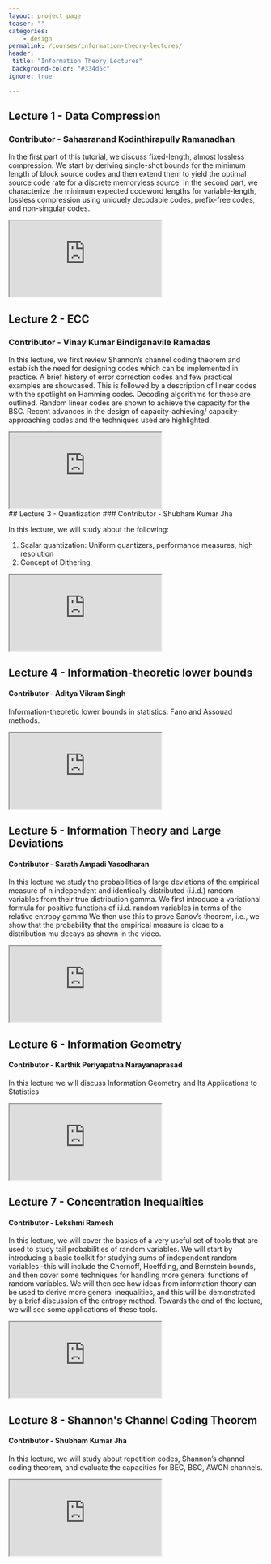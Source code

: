 ```yaml
---
layout: project_page
teaser: ""
categories:
    - design
permalink: /courses/information-theory-lectures/
header:
 title: "Information Theory Lectures"
 background-color: "#334d5c"
ignore: true 

---
```



## Lecture 1 - Data Compression

### Contributor - Sahasranand Kodinthirapully Ramanadhan

In the first part of this tutorial, we discuss fixed-length, almost lossless compression. We start by deriving single-shot bounds for the minimum length of block source codes and then extend them to yield the optimal source code rate for a discrete memoryless source. In the second part, we characterize the minimum expected codeword lengths for variable-length, lossless compression using uniquely decodable codes, prefix-free codes, and non-singular codes.

<div class="ratio ratio-16x9">
  <iframe src="https://www.youtube.com/embed/5Ypu8cWyXqU" title="Lecture 1 - Data Compression" allow="accelerometer; autoplay; clipboard-write; encrypted-media; gyroscope; picture-in-picture; web-share" allowfullscreen></iframe>
</div>

## Lecture 2 - ECC
### Contributor - Vinay Kumar Bindiganavile Ramadas

In this lecture, we first review Shannon’s channel coding theorem and establish the need for designing codes which can be implemented in practice. A brief history of error correction codes and few practical examples are showcased. This is followed by a description of linear codes with the spotlight on Hamming codes. Decoding algorithms for these are outlined. Random linear codes are shown to achieve the capacity for the BSC. Recent advances in the design of capacity-achieving/ capacity-approaching codes and the techniques used are highlighted.

<div class="ratio ratio-16x9">
  <iframe src="https://www.youtube.com/embed/h_FP6haDrvM" title="Lecture 2 - ECC" allow="accelerometer; autoplay; clipboard-write; encrypted-media; gyroscope; picture-in-picture; web-share" allowfullscreen></iframe>
</div>

</div>
## Lecture 3 - Quantization
### Contributor - Shubham Kumar Jha

In this lecture, we will study about the following:

1. Scalar quantization: Uniform quantizers, performance measures, high resolution
2. Concept of Dithering.

<div class="ratio ratio-16x9">
  <iframe src="https://www.youtube.com/embed/8yjGxdEopVE" title="Lecture 3 - Quantization" allow="accelerometer; autoplay; clipboard-write; encrypted-media; gyroscope; picture-in-picture; web-share" allowfullscreen></iframe>
</div>

## Lecture 4 - Information-theoretic lower bounds
#### Contributor - Aditya Vikram Singh

Information-theoretic lower bounds in statistics: Fano and Assouad methods.

<div class="ratio ratio-16x9">
  <iframe src="https://www.youtube.com/embed/F9ybX5ve7Ys" title="Lecture 4 - Information-theoretic lower bounds" allow="accelerometer; autoplay; clipboard-write; encrypted-media; gyroscope; picture-in-picture; web-share" allowfullscreen></iframe>
</div>

## Lecture 5 - Information Theory and Large Deviations
#### Contributor - Sarath Ampadi Yasodharan

In this lecture we study the probabilities of large deviations of the empirical measure of n independent and identically distributed (i.i.d.) random variables from their true distribution gamma. We first introduce a variational formula for positive functions of i.i.d. random variables in terms of the relative entropy gamma We then use this to prove Sanov’s theorem, i.e., we show that the probability that the empirical measure is close to a distribution mu decays as shown in the video.

<div class="ratio ratio-16x9">
  <iframe src="https://www.youtube.com/embed/UGmnmR5lFuM" title="Lecture 5 - Information Theory and Large Deviations" allow="accelerometer; autoplay; clipboard-write; encrypted-media; gyroscope; picture-in-picture; web-share" allowfullscreen></iframe>
</div>

## Lecture 6 - Information Geometry
#### Contributor - Karthik Periyapatna Narayanaprasad

In this lecture we will discuss Information Geometry and Its Applications to Statistics

<div class="ratio ratio-16x9">
  <iframe src="https://www.youtube.com/embed/CdPRIGeHuEk" title="Lecture 6 - Information Geometry" allow="accelerometer; autoplay; clipboard-write; encrypted-media; gyroscope; picture-in-picture; web-share" allowfullscreen></iframe>
</div>

## Lecture 7 - Concentration Inequalities
#### Contributor - Lekshmi Ramesh

In this lecture, we will cover the basics of a very useful set of tools that are used to study tail probabilities of random variables. We will start by introducing a basic toolkit for studying sums of independent random variables –this will include the Chernoff, Hoeffding, and Bernstein bounds, and then cover some techniques for handling more general functions of random variables. We will then see how ideas from information theory can be used to derive more general inequalities, and this will be demonstrated by a brief discussion of the entropy method. Towards the end of the lecture, we will see some applications of these tools.

<div class="ratio ratio-16x9">
  <iframe src="https://www.youtube.com/embed/wOfTC0yzTxo" title="Lecture 7 - Concentration Inequalities" allow="accelerometer; autoplay; clipboard-write; encrypted-media; gyroscope; picture-in-picture; web-share" allowfullscreen></iframe>
</div>


## Lecture 8 - Shannon's Channel Coding Theorem
#### Contributor - Shubham Kumar Jha

In this lecture, we will study about repetition codes, Shannon’s channel coding theorem, and evaluate the capacities for BEC, BSC, AWGN channels.

<div class="ratio ratio-16x9">
  <iframe src="https://www.youtube.com/embed/gzMrpCCQ0cs" title="Lecture 8 - Shannon's Channel Coding Theorem" allow="accelerometer; autoplay; clipboard-write; encrypted-media; gyroscope; picture-in-picture; web-share" allowfullscreen></iframe>
</div>

